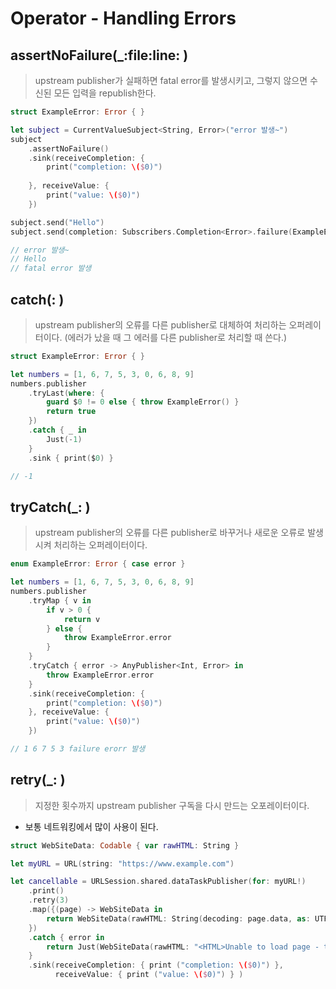 # Operator - Handling Errors

## assertNoFailure(_:file:line: )

> upstream publisher가 실패하면 fatal error를 발생시키고,
그렇지 않으면 수신된 모든 입력을 republish한다.
> 

```swift
struct ExampleError: Error { }

let subject = CurrentValueSubject<String, Error>("error 발생~")
subject
    .assertNoFailure()
    .sink(receiveCompletion: {
        print("completion: \($0)")
        
    }, receiveValue: {
        print("value: \($0)")
    })

subject.send("Hello")
subject.send(completion: Subscribers.Completion<Error>.failure(ExampleError()))

// error 발생~ 
// Hello
// fatal error 발생
```

## catch(: )

> upstream publisher의 오류를 다른 publisher로 대체하여 처리하는 오퍼레이터이다.
(에러가 났을 때 그 에러를 다른 publisher로 처리할 때 쓴다.)
> 

```swift
struct ExampleError: Error { }

let numbers = [1, 6, 7, 5, 3, 0, 6, 8, 9]
numbers.publisher
    .tryLast(where: {
        guard $0 != 0 else { throw ExampleError() }
        return true
    })
    .catch { _ in
        Just(-1)
    }
    .sink { print($0) }

// -1
```

## tryCatch(_: )

> upstream publisher의 오류를 다른 publisher로 바꾸거나 새로운 오류로 발생시켜 처리하는 오퍼레이터이다.
> 

```swift
enum ExampleError: Error { case error }

let numbers = [1, 6, 7, 5, 3, 0, 6, 8, 9]
numbers.publisher
    .tryMap { v in
        if v > 0 {
            return v
        } else {
            throw ExampleError.error
        }
    }
    .tryCatch { error -> AnyPublisher<Int, Error> in
        throw ExampleError.error
    }
    .sink(receiveCompletion: {
        print("completion: \($0)")
    }, receiveValue: {
        print("value: \($0)")
    })

// 1 6 7 5 3 failure erorr 발생
```

## retry(_: )

> 지정한 횟수까지 upstream publisher 구독을 다시 만드는 오포레이터이다.
* 보통 네트워킹에서 많이 사용이 된다.
> 

```swift
struct WebSiteData: Codable { var rawHTML: String }

let myURL = URL(string: "https://www.example.com")

let cancellable = URLSession.shared.dataTaskPublisher(for: myURL!)
    .print()
    .retry(3)
    .map({(page) -> WebSiteData in
        return WebSiteData(rawHTML: String(decoding: page.data, as: UTF8.self))
    })
    .catch { error in
        return Just(WebSiteData(rawHTML: "<HTML>Unable to load page - timed out.</HTML>"))
    }
    .sink(receiveCompletion: { print ("completion: \($0)") },
          receiveValue: { print ("value: \($0)") } )
```